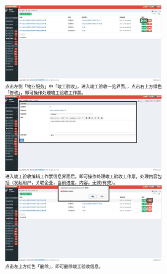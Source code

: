 ![](/assets/竣工验收15.png)点击左侧「物业服务」中「竣工验收」，进入竣工验收一览界面，，点击右上方绿色「修改」，即可操作处理竣工验收工作票。![](/assets/竣工验收16.png)进入竣工验收编辑工作票信息界面后，即可操作处理竣工验收工作票，处理内容包括（发起用户，关联企业，当前进度，内容，无效/有效）。![](/assets/竣工验收17.png)点击左上方红色「删除」，即可删除竣工验收信息。

